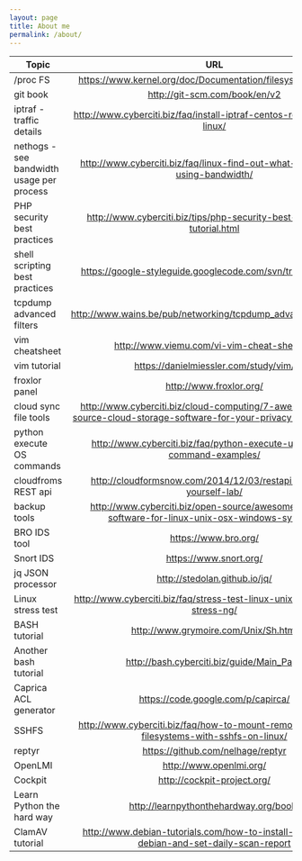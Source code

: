 ```yaml
---
layout: page
title: About me
permalink: /about/
---
```


|       Topic                                               |                                   URL                                         |
| --------------------------------------------------------- |:----------------------------------------------------------------------------: |
|       /proc FS                                            | https://www.kernel.org/doc/Documentation/filesystems/proc.txt                 |
|       git book                                            | http://git-scm.com/book/en/v2                                                 |
|       iptraf - traffic details                            | http://www.cyberciti.biz/faq/install-iptraf-centos-redhat-fedora-linux/       |
|       nethogs - see bandwidth usage per process           | http://www.cyberciti.biz/faq/linux-find-out-what-process-is-using-bandwidth/  |
|       PHP security best practices                         | http://www.cyberciti.biz/tips/php-security-best-practices-tutorial.html       |
|       shell scripting best practices                      | https://google-styleguide.googlecode.com/svn/trunk/shell.xml                  |
|       tcpdump advanced filters                            | http://www.wains.be/pub/networking/tcpdump_advanced_filters.txt               |
|       vim cheatsheet                                      | http://www.viemu.com/vi-vim-cheat-sheet.gif                                   |
|       vim tutorial                                        | https://danielmiessler.com/study/vim/                                         |
|       froxlor panel                                       | http://www.froxlor.org/                                                       |
|       cloud sync file tools                               | http://www.cyberciti.biz/cloud-computing/7-awesome-open-source-cloud-storage-software-for-your-privacy-and-security/  |
|       python execute OS commands                          | http://www.cyberciti.biz/faq/python-execute-unix-linux-command-examples/      |
|       cloudfroms REST api                                 | http://cloudformsnow.com/2014/12/03/restapi-a-teach-yourself-lab/             |
|       backup tools                                        | http://www.cyberciti.biz/open-source/awesome-backup-software-for-linux-unix-osx-windows-systems/ |
|       BRO IDS tool                                        | https://www.bro.org/                                                          |
|       Snort IDS                                           | https://www.snort.org/                                                        |
|       jq JSON processor                                   | http://stedolan.github.io/jq/                                                 |
|       Linux stress test                                   | http://www.cyberciti.biz/faq/stress-test-linux-unix-server-with-stress-ng/    |
|       BASH tutorial                                       | http://www.grymoire.com/Unix/Sh.html                                          |
|       Another bash tutorial                               | http://bash.cyberciti.biz/guide/Main_Page                                     |
|       Caprica ACL generator                               | https://code.google.com/p/capirca/                                            |
|       SSHFS                                               | http://www.cyberciti.biz/faq/how-to-mount-remote-directory-filesystems-with-sshfs-on-linux/ |
|       reptyr                                              | https://github.com/nelhage/reptyr                                             |
|       OpenLMI                                             | http://www.openlmi.org/                                                       |
|       Cockpit                                             | http://cockpit-project.org/                                                   |
|       Learn Python the hard way                           | http://learnpythonthehardway.org/book/                                        |
|       ClamAV tutorial                                     | http://www.debian-tutorials.com/how-to-install-clamav-on-debian-and-set-daily-scan-report |
